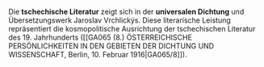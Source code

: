 
Die **tschechische Literatur** zeigt sich in der **universalen Dichtung** und Übersetzungswerk Jaroslav Vrchlickýs. Diese literarische Leistung repräsentiert die kosmopolitische Ausrichtung der tschechischen Literatur des 19. Jahrhunderts ([[GA065 (8.) ÖSTERREICHISCHE PERSÖNLICHKEITEN IN DEN GEBIETEN DER DICHTUNG UND WISSENSCHAFT, Berlin, 10. Februar 1916|GA065/8]]).
